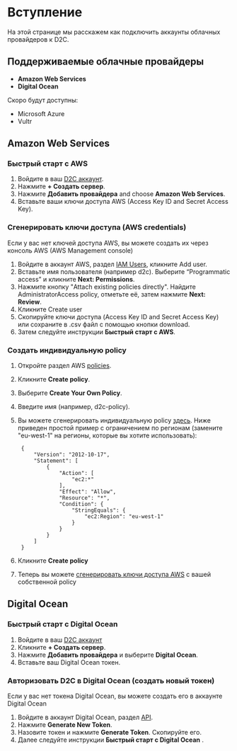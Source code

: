 # Вступление

На этой странице мы расскажем как подключить аккаунты облачных провайдеров к D2C.

## Поддерживаемые облачные провайдеры

- **Amazon Web Services**
- **Digital Ocean**

Скоро будут доступны:

- Microsoft Azure
- Vultr

## Amazon Web Services

### Быстрый старт с AWS

1. Войдите в ваш [D2C аккаунт](https://panel.d2c.io/account/signup).
2. Нажмите **+ Создать сервер**.
3. Нажмите **Добавить провайдера** and choose **Amazon Web Services**.
5. Вставьте ваши ключи доступа AWS (Access Key ID and Secret Access Key).

### Сгенерировать ключи доступа (AWS credentials)

Если у вас нет ключей доступа AWS, вы можете создать их через консоль AWS (AWS Management console)

1. Войдите в аккаунт AWS, раздел [IAM Users](https://console.aws.amazon.com/iam/home?#/users), кликните Add user.
2. Вставьте имя пользователя (например d2c). Выберите “Programmatic access” и кликните **Next: Permissions**.
3. Нажмите кнопку "Attach existing policies directly". Найдите AdministratorAccess policy, отметьте её, затем нажмите **Next: Review**.
4. Кликните Create user
5. Скопируйте ключи доступа (Access Key ID and Secret Access Key) или сохраните в .csv файл с помощью кнопки download.
6. Затем следуйте инструкции **Быстрый старт с AWS**.

### Создать индивидуальную policy

1. Откройте раздел AWS [policies](https://console.aws.amazon.com/iam/home?#/policies).
2. Кликните **Create policy**.
3. Выберите **Create Your Own Policy**.
4. Введите имя (например, d2c-policy).
5. Вы можете сгенерировать индивидуальную policy [здесь](https://awspolicygen.s3.amazonaws.com). Ниже приведен простой пример с ограничением по регионам (замените "eu-west-1" на регионы, которые вы хотите использовать):

        {
            "Version": "2012-10-17",
            "Statement": [
                {
                    "Action": [
                        "ec2:*"
                    ],
                    "Effect": "Allow",
                    "Resource": "*",
                    "Condition": {
                        "StringEquals": {
                            "ec2:Region": "eu-west-1"
                        }
                    }
                }
            ]
        }

6. Кликните **Create policy**
7. Теперь вы можете [сгенерировать ключи доступа AWS](/getting-started/cloud-providers/#generate-aws-credentials) с вашей собственной policy

## Digital Ocean

### Быстрый старт с Digital Ocean

1. Войдите в ваш [D2C аккаунт](https://panel.d2c.io/account/signup)
2. Кликните **+ Создать сервер**.
3. Нажмите **Добавить провайдера** и выберите **Digital Ocean**.
4. Вставьте ваш Digital Ocean токен.

### Авторизовать D2C в Digital Ocean (создать новый токен)

Если у вас нет токена Digital Ocean, вы можете создать его в аккаунте Digital Ocean

1. Войдите в аккаунт Digital Ocean, раздел [API](https://cloud.digitalocean.com/settings/api/tokens).
2. Нажмите **Generate New Token**.
3. Назовите токен и нажмите **Generate Token**. Скопируйте его.
4. Далее следуйте инструкции **Быстрый старт с Digital Ocean**  .

<!-- ## Vultr

### Authorize D2C to your Vultr
-->
